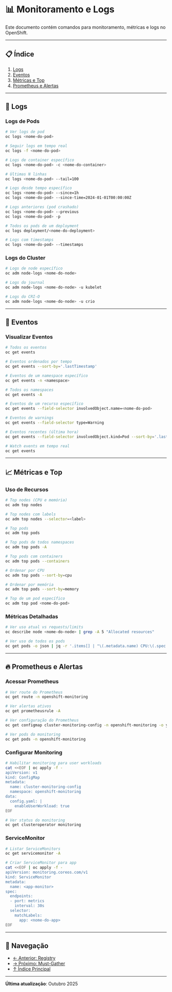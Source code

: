 # 📊 Monitoramento e Logs

Este documento contém comandos para monitoramento, métricas e logs no OpenShift.

---

## 📋 Índice

1. [Logs](#logs)
2. [Eventos](#eventos)
3. [Métricas e Top](#métricas-e-top)
4. [Prometheus e Alertas](#prometheus-e-alertas)

---

## 📝 Logs

### Logs de Pods
```bash
# Ver logs de pod
oc logs <nome-do-pod>
```

```bash
# Seguir logs em tempo real
oc logs -f <nome-do-pod>
```

```bash
# Logs de container específico
oc logs <nome-do-pod> -c <nome-do-container>
```

```bash
# Últimas N linhas
oc logs <nome-do-pod> --tail=100
```

```bash
# Logs desde tempo específico
oc logs <nome-do-pod> --since=1h
oc logs <nome-do-pod> --since-time=2024-01-01T00:00:00Z
```

```bash
# Logs anteriores (pod crashado)
oc logs <nome-do-pod> --previous
oc logs <nome-do-pod> -p
```

```bash
# Todos os pods de um deployment
oc logs deployment/<nome-do-deployment>
```

```bash
# Logs com timestamps
oc logs <nome-do-pod> --timestamps
```

### Logs do Cluster
```bash
# Logs de node específico
oc adm node-logs <nome-do-node>
```

```bash
# Logs do journal
oc adm node-logs <nome-do-node> -u kubelet
```

```bash
# Logs do CRI-O
oc adm node-logs <nome-do-node> -u crio
```

---

## 🔔 Eventos

### Visualizar Eventos
```bash
# Todos os eventos
oc get events
```

```bash
# Eventos ordenados por tempo
oc get events --sort-by='.lastTimestamp'
```

```bash
# Eventos de um namespace específico
oc get events -n <namespace>
```

```bash
# Todos os namespaces
oc get events -A
```

```bash
# Eventos de um recurso específico
oc get events --field-selector involvedObject.name=<nome-do-pod>
```

```bash
# Eventos de warnings
oc get events --field-selector type=Warning
```

```bash
# Eventos recentes (última hora)
oc get events --field-selector involvedObject.kind=Pod --sort-by='.lastTimestamp' | tail -20
```

```bash
# Watch events em tempo real
oc get events
```

---

## 📈 Métricas e Top

### Uso de Recursos
```bash
# Top nodes (CPU e memória)
oc adm top nodes
```

```bash
# Top nodes com labels
oc adm top nodes --selector=<label>
```

```bash
# Top pods
oc adm top pods
```

```bash
# Top pods de todos namespaces
oc adm top pods -A
```

```bash
# Top pods com containers
oc adm top pods --containers
```

```bash
# Ordenar por CPU
oc adm top pods --sort-by=cpu
```

```bash
# Ordenar por memória
oc adm top pods --sort-by=memory
```

```bash
# Top de um pod específico
oc adm top pod <nome-do-pod>
```

### Métricas Detalhadas
```bash
# Ver uso atual vs requests/limits
oc describe node <nome-do-node> | grep -A 5 "Allocated resources"
```

```bash
# Ver uso de todos os pods
oc get pods -o json | jq -r '.items[] | "\(.metadata.name) CPU:\(.spec.containers[0].resources.requests.cpu) MEM:\(.spec.containers[0].resources.requests.memory)"'
```

---

## 🔥 Prometheus e Alertas

### Acessar Prometheus
```bash
# Ver route do Prometheus
oc get route -n openshift-monitoring
```

```bash
# Ver alertas ativos
oc get prometheusrule -A
```

```bash
# Ver configuração do Prometheus
oc get configmap cluster-monitoring-config -n openshift-monitoring -o yaml
```

```bash
# Ver pods do monitoring
oc get pods -n openshift-monitoring
```

### Configurar Monitoring
```bash
# Habilitar monitoring para user workloads
cat <<EOF | oc apply -f -
apiVersion: v1
kind: ConfigMap
metadata:
  name: cluster-monitoring-config
  namespace: openshift-monitoring
data:
  config.yaml: |
    enableUserWorkload: true
EOF
```

```bash
# Ver status do monitoring
oc get clusteroperator monitoring
```

### ServiceMonitor
```bash
# Listar ServiceMonitors
oc get servicemonitor -A
```

```bash
# Criar ServiceMonitor para app
cat <<EOF | oc apply -f -
apiVersion: monitoring.coreos.com/v1
kind: ServiceMonitor
metadata:
  name: <app-monitor>
spec:
  endpoints:
  - port: metrics
    interval: 30s
  selector:
    matchLabels:
      app: <nome-do-app>
EOF
```

---

## 📖 Navegação

- [← Anterior: Registry](10-registry-imagens.md)
- [→ Próximo: Must-Gather](12-must-gather.md)
- [↑ Índice Principal](README.md)

---

**Última atualização**: Outubro 2025
